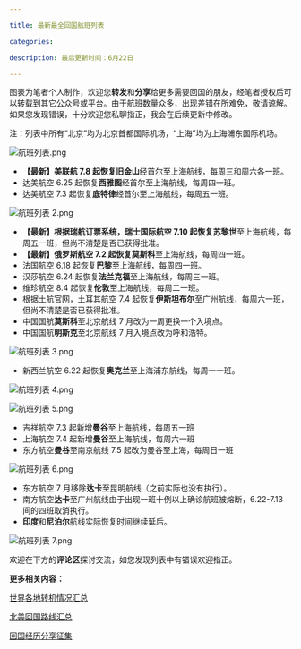 ```yaml
---

title: 最新最全回国航班列表

categories:

description: 最后更新时间：6月22日

---
```


图表为笔者个人制作，欢迎您**转发**和**分享**给更多需要回国的朋友，经笔者授权后可以转载到其它公众号或平台。由于航班数量众多，出现差错在所难免，敬请谅解。如果您发现错误，十分欢迎您私聊指正，我会在后续更新中修改。

注：列表中所有“北京”均为北京首都国际机场，“上海”均为上海浦东国际机场。

![航班列表.png](https://i.loli.net/2020/06/27/4Lfde2xIWzZbchg.png)

- **【最新】**美联航 7.8 起恢复**旧金山**经首尔至上海航线，每周三和周六各一班。
- 达美航空 6.25 起恢复**西雅图**经首尔至上海航线，每周四一班。
- 达美航空 7.3 起恢复**底特律**经首尔至上海航线，每周五一班。

![航班列表 2.png](https://i.loli.net/2020/06/27/ESJZix8cMszkdBy.png)

- **【最新】**根据瑞航订票系统，瑞士国际航空 7.10 起恢复**苏黎世**至上海航线，每周五一班，但尚不清楚是否已获得批准。
- **【最新】**俄罗斯航空 7.2 起恢复**莫斯科**至上海航线，每周四一班。
- 法国航空 6.18 起恢复**巴黎**至上海航线，每周四一班。
- 汉莎航空 6.24 起恢复**法兰克福**至上海航线，每周三一班。
- 维珍航空 8.4 起恢复**伦敦**至上海航线，每周二一班。
- 根据土航官网，土耳其航空 7.4 起恢复**伊斯坦布尔**至广州航线，每周六一班，但尚不清楚是否已获得批准。
- 中国国航**莫斯科**至北京航线 7 月改为一周更换一个入境点。
- 中国国航**明斯克**至北京航线 7 月入境点改为呼和浩特。

![航班列表 3.png](https://i.loli.net/2020/06/27/X5ZY7fMyc6H2x4w.png)

- 新西兰航空 6.22 起恢复**奥克兰**至上海浦东航线，每周一一班。

![航班列表 4.png](https://i.loli.net/2020/06/27/kEHRUKvAbz7TdlB.png)

![航班列表 5.png](https://i.loli.net/2020/06/27/1upAJgFojte6CrY.png)

- 吉祥航空 7.3 起新增**曼谷**至上海航线，每周五一班
- 上海航空 7.4 起新增**曼谷**至上海航线，每周六一班
- 东方航空**曼谷**至南京航线 7.5 起改为曼谷至上海，每周日一班

![航班列表 6.png](https://i.loli.net/2020/06/27/UtFlGg6diyxvKmL.png)

- 东方航空 7 月移除**达卡**至昆明航线（之前实际也没有执行）。
- 南方航空**达卡**至广州航线由于出现一班十例以上确诊航班被熔断，6.22-7.13 间的四班取消执行。
- **印度**和**尼泊尔**航线实际恢复时间继续延后。

![航班列表 7.png](https://i.loli.net/2020/06/27/iGgJMAy5DEYjqNP.png)

欢迎在下方的**评论区**探讨交流，如您发现列表中有错误欢迎指正。

**更多相关内容：**

[世界各地转机情况汇总](/转机情况)

[北美回国路线汇总](/北美路线)

[回国经历分享征集](/回国经历分享)

